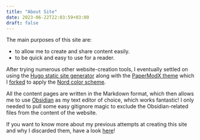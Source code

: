 ```yaml
---
title: "About Site"
date: 2023-06-22T22:03:59+03:00
draft: false
---
```

The main purposes of this site are:
- to allow me to create and share content easily.
- to be quick and easy to use for a reader.

After trying numerous other website-creation tools, I eventually settled on using the [Hugo static site generator](https://gohugo.io) along with the [PaperModX theme](https://reorx.github.io/hugo-PaperModX/) which I [forked](https://github.com/shzhe02/PaperModX-nordish) to apply the [Nord color scheme](https://www.nordtheme.com/).

All the content pages are written in the Markdown format, which then allows me to use [Obsidian](https://obsidian.md/) as my text editor of choice, which works fantastic! I only needed to pull some easy gitignore magic to exclude the Obsidian-related files from the content of the website.

If you want to know more about my previous attempts at creating this site and why I discarded them, have a look [here](/thoughtbooks/site-history)!